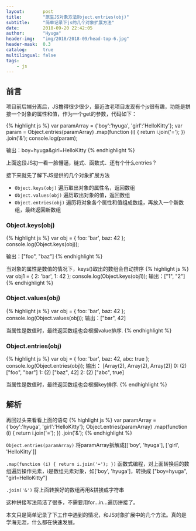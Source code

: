 ```yaml
---
layout:       post
title:        "原生JS对象方法Object.entries(obj)"
subtitle:     "简单记录下js的几个对象扩展方法"
date:         2018-09-20 22:42:05
author:       "Hyuga"
header-img:   "img/2018/2018-09/head-top-6.jpg"
header-mask:  0.3
catalog:      true
multilingual: false
tags:
    - js
---
```

## 前言

项目前后端分离后，JS撸得很少很少，最近改老项目发现有个js很有趣，功能是拼接一个对象的属性和值，作为一个get的参数，代码如下：

{% highlight js %}
var paramArray = {'boy':'hyuga', 'girl':'HelloKitty'};
var param = Object.entries(paramArray)
                .map(function (i) {
                    return i.join('=');
                })
            .join('&');
console.log(param);

输出：boy=hyuga&girl=HelloKitty
{% endhighlight %}

上面这段JS初一看一脸懵逼，链式、函数式、还有个什么entries？

接下来就先了解下JS提供的几个对象扩展方法

- `Object.keys(obj)` 遍历取出对象的属性名，返回数组
- `Object.values(obj)` 遍历取出对象的值，返回数组
- `Object.entries(obj)` 遍历将对象各个属性和值组成数组，再放入一个新数组，最终返回新数组

### Object.keys(obj)
{% highlight js %}
var obj = { foo: 'bar', baz: 42 };
console.log(Object.keys(obj));

输出：["foo", "baz"]
{% endhighlight %}

当对象的属性是数值的情况下，keys()取出的数组会自动排序
{% highlight js %}
var obj1 = { 2: 'bar', 1: 42 };
console.log(Object.keys(obj1));
输出：["1", "2"]
{% endhighlight %}

### Object.values(obj)
{% highlight js %}
var obj = { foo: 'bar', baz: 42 };
console.log(Object.values(obj));
输出：["bar", 42]

当属性是数值时，最终返回数组也会根据value排序.
{% endhighlight %}


### Object.entries(obj)
{% highlight js %}
var obj = { foo: 'bar', baz: 42, abc: true };
console.log(Object.entries(obj));
输出：
[Array(2), Array(2), Array(2)]
0: (2) ["foo", "bar"]
1: (2) ["baz", 42]
2: (2) ["abc", true]

当属性是数值时，最终返回数组也会根据key排序.
{% endhighlight %}

## 解析
再回过头来看看上面的语句
{% highlight js %}
var paramArray = {'boy':'hyuga', 'girl':'HelloKitty'};
Object.entries(paramArray)
    .map(function (i) {
        return i.join('=');
    })
.join('&');
{% endhighlight %}

`Object.entries(paramArray)` 将paramArray拆解成[['boy', 'hyuga'], ['girl', 'HelloKitty']]

`.map(function (i) { return i.join('='); })` 函数式编程，对上面转换后的数组遍历操作元素，i是数组元素对象，如['boy', 'hyuga']，转换成 ["boy=hyuga", "girl=HelloKitty"]

`.join('&')` 将上面转换好的数组再用&拼接成字符串

这种拼接写法简洁了很多，不需要用for...in...遍历拼接了。

本文只是简单记录了下工作中遇到的情况，和JS对象扩展中的几个方法。真的是学海无涯，什么都在快速发展。